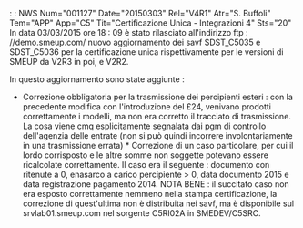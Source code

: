  :  : NWS Num="001127" Date="20150303" Rel="V4R1" Atr="S. Buffoli" Tem="APP" App="C5" Tit="Certificazione Unica - Integrazioni 4" Sts="20"
In data 03/03/2015 ore 18 : 09 è stato rilasciato all'indirizzo ftp : //demo.smeup.com/ nuovo aggiornamento dei savf SDST_C5035 e SDST_C5036 per la certificazione unica rispettivamente per le versioni di SMEUP da V2R3 in poi, e V2R2.

In questo aggiornamento sono state aggiunte : 
* Correzione obbligatoria per la trasmissione dei percipienti esteri :  con la precedente modifica con
l'introduzione del £24, venivano prodotti correttamente i modelli, ma non era corretto il tracciato
di trasmissione. La cosa viene cmq esplicitamente segnalata dai pgm di controllo dell'agenzia delle
entrate (non si può quindi incorrere involontariamente in una trasmissione errata) * Correzione di un caso particolare, per cui il lordo corrisposto e le altre somme non soggette potevano essere ricalcolate correttamente. Il caso era il seguente :  documento con ritenute a 0, enasarco a carico percipiente > 0, data documento 2015 e data registrazione pagamento 2014.
NOTA BENE :  il succitato caso non era esposto correttamente nemmeno nella stampa certificazione, la correzione di quest'ultima non è distribuita nei savf, ma è disponibile sul srvlab01.smeup.com nel sorgente C5RI02A in SMEDEV/C5SRC.

